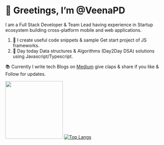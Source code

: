 # 👋 Greetings, I’m @VeenaPD


I am a Full Stack Developer & Team Lead having experience in Startup ecosystem building cross-platform mobile and web applications.

1. :scroll: I create useful code snippets & sample Get start project of JS frameworks.
2. 💞️ Day today Data structures & Algorithms (Day2Day DSA) solutions using Javascript/Typescript.

:books: Currently I write tech Blogs on [Medium](https://medium.com/@veenapd) give claps & share if you like & Follow for updates.


<img height="180em" src="https://github-readme-stats.vercel.app/api?username=VeenaPD&show_icons=true&hide_border=true&&count_private=false&include_all_commits=true" />  [![Top Langs](https://github-readme-stats.vercel.app/api/top-langs/?username=VeenaPD&layout=compact)](https://github.com/VeenaPD/github-readme-stats)


